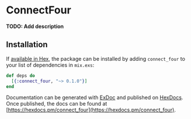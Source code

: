 # ConnectFour

**TODO: Add description**

## Installation

If [available in Hex](https://hex.pm/docs/publish), the package can be installed
by adding `connect_four` to your list of dependencies in `mix.exs`:

```elixir
def deps do
  [{:connect_four, "~> 0.1.0"}]
end
```

Documentation can be generated with [ExDoc](https://github.com/elixir-lang/ex_doc)
and published on [HexDocs](https://hexdocs.pm). Once published, the docs can
be found at [https://hexdocs.pm/connect_four](https://hexdocs.pm/connect_four).

